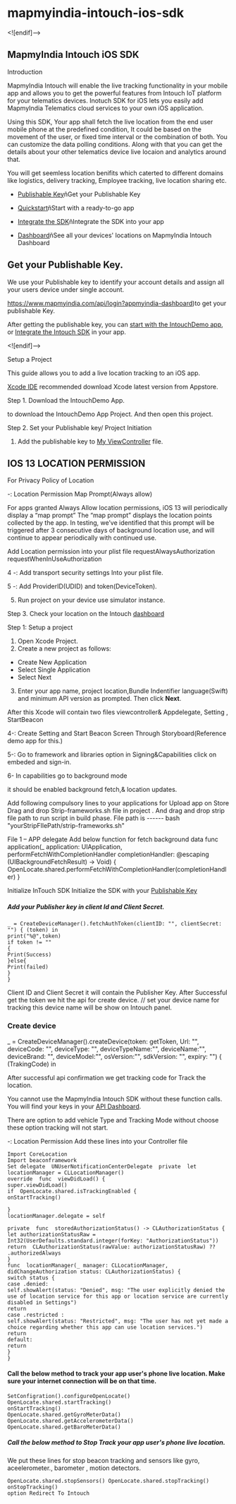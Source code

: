 # mapmyindia-intouch-ios-sdk

<![endif]-->

## MapmyIndia Intouch iOS SDK

Introduction

MapmyIndia Intouch  will enable the live tracking functionality in your mobile app and allows you to get the powerful features from Intouch IoT platform for your telematics devices. Inotuch SDK for iOS lets you easily add MapmyIndia Telematics cloud services to your own iOS application.

Using this SDK, Your app shall fetch the live location from the end user mobile phone at the predefined condition, It could be based on the movement of the user, or fixed time interval or the combination of both. You can customize the data polling conditions. Along with that  you can get the details about your other telematics device live locaion and analytics around that.

You will get seemless location benifits which caterted to different domains like logistics, delivery tracking, Employee tracking, live location sharing etc.

-  [Publishable Key](https://www.mapmyindia.com/api/login?appmyindia-dashboard)ñGet your Publishable Key

-  [Quickstart](https://github.com/MapmyIndia)ñStart with a ready-to-go app

-  [Integrate the SDK](#AddBeaconTrackingSDK)ñIntegrate the SDK into your app

-  [Dashboard](https://intouch.mapmyindia.com/nextgen/#/home/dashboard)ñSee all your devices' locations on MapmyIndia Intouch Dashboard

## Get your Publishable Key.

We use your Publishable key to identify your account details and assign all your users device under single account.

https://www.mapmyindia.com/api/login?appmyindia-dashboard)to get your publishable Key.

After getting the publishable key, you can [start with the IntouchDemo app](https://github.com/MapmyIndia), or [Integrate the Intouch SDK]([https://github.com/MapmyIndia](https://github.com/MapmyIndia)) in your app.

<![endif]-->

Setup a Project

This guide allows you to add a live location tracking to an iOS app.

[Xcode IDE]() recommended download Xcode latest version from Appstore.

Step 1. Download the IntouchDemo App.

to download the IntouchDemo App Project. And then open this project.

Step 2. Set your Publishable key/ Project Initiation

1.  Add the publishable key to  [My ViewController](https://github.com/MapmyIndia) file.

## IOS 13 LOCATION PERMISSION

For Privacy Policy of Location

-: Location Permission Map Prompt(Always allow)

For apps granted Always Allow location permissions, iOS 13 will periodically display a “map prompt” The “map prompt” displays the location points collected by the app. In testing, we’ve identified that this prompt will be triggered after 3 consecutive days of background location use, and will continue to appear periodically with continued use.

Add Location permission into your plist file
requestAlwaysAuthorization
requestWhenInUseAuthorization

4 -: Add transport security settings Into your plist file.

5 -: Add ProviderID(UDID) and token(DeviceToken).

5.  Run project on your device use simulator instance.

Step 3. Check your location on the Intouch [dashboard](https://intouch.mapmyindia.com/nextgen)

Step 1: Setup a project
1.  Open Xcode Project.
2.  Create a new project as follows:
-  Create New Application
-  Select Single Application
-  Select Next

3.  Enter your app name, project location,Bundle Indentifier language(Swift) and minimum API version as prompted. Then click  **Next**.

After this Xcode will contain two files viewcontroller& Appdelegate, Setting , StartBeacon

4-: Create Setting and Start Beacon Screen Through Storyboard(Reference demo app for this.)

5-: Go to framework and libraries option in Signing&Capabilities click on embeded and sign-in.

6-  In capabilities  go to  background mode

it should be enabled background fetch,&  location  updates.

Add following compulsory lines to your applications for Upload app on Store
Drag and drop Strip-frameworks.sh file in project . And drag and drop strip file path to run script in build phase.
File path is ------ bash "yourStripFIlePath/strip-frameworks.sh"

File 1 – APP delegate
Add below function for fetch background data
func  application(_ application: UIApplication,
performFetchWithCompletionHandler completionHandler: @escaping (UIBackgroundFetchResult) -> Void) {
OpenLocate.shared.performFetchWithCompletionHandler(completionHandler)
}

Initialize InTouch SDK
Initialize the SDK with your [Publishable Key](Test)
##### Add your Publisher key in client Id and Client Secret.
```
_ = CreateDeviceManager().fetchAuthToken(clientID: "", clientSecret: "") { (token) in
print("%@",token)
if token != ""
{
Print(Success)
}else{
Print(failed)
}
}
```
Client ID and Client Secret it will  contain the  Publisher Key.
After Successful get the token we  hit the api  for create device.
// set your device name for tracking this device name will be show on Intouch panel.

### Create device
_ =  CreateDeviceManager().createDevice(token: getToken, Url: "", deviceCode:  "", deviceType: "", deviceTypeName:"", deviceName:"", deviceBrand: "", deviceModel:"", osVersion:"", sdkVersion: "", expiry: "") { (TrakingCode) in

After successful api confirmation we get tracking code for Track the location.

You cannot use the MapmyIndia Intouch SDK without these function calls. You will find your keys in your [API Dashboard](http://www.mapmyindia.com/api/dashboard).

There are option to add vehicle Type and Tracking Mode without choose these option tracking will not start.

-: Location Permission
Add these lines into your Controller file
```
Import CoreLocation
Import beaconframework
Set delegate  UNUserNotificationCenterDelegate  private  let  locationManager = CLLocationManager()
override  func  viewDidLoad() {
super.viewDidLoad()
if  OpenLocate.shared.isTrackingEnabled {
onStartTracking()

}
locationManager.delegate = self 

private  func  storedAuthorizationStatus() -> CLAuthorizationStatus {
let authorizationStatusRaw = Int32(UserDefaults.standard.integer(forKey: "AuthorizationStatus"))
return  CLAuthorizationStatus(rawValue: authorizationStatusRaw) ?? .authorizedAlways
}
func  locationManager(_ manager: CLLocationManager, didChangeAuthorization status: CLAuthorizationStatus) {
switch status {
case .denied:
self.showAlert(status: "Denied", msg: "The user explicitly denied the use of location service for this app or location service are currently disabled in Settings")
return
case .restricted :
self.showAlert(status: "Restricted", msg: "The user has not yet made a choice regarding whether this app can use location services.")
return
default:
return
}
}
```
#### Call the below method to track your app user's phone live location. Make sure your internet connection  will be on that time.

```
SetConfigration().configureOpenLocate()
OpenLocate.shared.startTracking()
onStartTracking()
OpenLocate.shared.getGyroMeterData()
OpenLocate.shared.getAccelerometerData()
OpenLocate.shared.getBaroMeterData()
```
#####  Call the below method to Stop Track your app user's phone live location.
We put these lines for stop beacon tracking  and  sensors  like gyro, aceelerometer., barometer , motion detectors.

```
OpenLocate.shared.stopSensors() OpenLocate.shared.stopTracking()
onStopTracking()
option Redirect To Intouch
```
